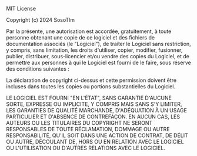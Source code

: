 MIT License

Copyright (c) 2024 SosoTlm

Par la présente, une autorisation est accordée, gratuitement, à toute personne obtenant une copie de ce logiciel et des fichiers de documentation associés (le "Logiciel"), de traiter le Logiciel sans restriction, y compris, sans limitation, les droits d'utiliser, copier, modifier, fusionner, publier, distribuer, sous-licencier et/ou vendre des copies du Logiciel, et de permettre aux personnes à qui le Logiciel est fourni de le faire, sous réserve des conditions suivantes :

La déclaration de copyright ci-dessus et cette permission doivent être incluses dans toutes les copies ou portions substantielles du Logiciel.

LE LOGICIEL EST FOURNI "EN L'ÉTAT", SANS GARANTIE D'AUCUNE SORTE, EXPRESSE OU IMPLICITE, Y COMPRIS MAIS SANS S'Y LIMITER, LES GARANTIES DE QUALITÉ MARCHANDE, D'ADÉQUATION À UN USAGE PARTICULIER ET D'ABSENCE DE CONTREFAÇON. EN AUCUN CAS, LES AUTEURS OU LES TITULAIRES DU COPYRIGHT NE SERONT RESPONSABLES DE TOUTE RÉCLAMATION, DOMMAGE OU AUTRE RESPONSABILITÉ, QU'IL SOIT DANS UNE ACTION DE CONTRAT, DE DÉLIT OU AUTRE, DÉCOULANT DE, HORS OU EN RELATION AVEC LE LOGICIEL OU L'UTILISATION OU D'AUTRES RELATIONS AVEC LE LOGICIEL.

